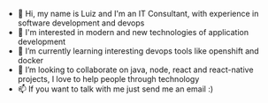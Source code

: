 - 👋 Hi, my name is Luiz and I'm an IT Consultant, with experience in software development and devops
- 👀 I'm interested in modern and new technologies of application development  
- 🌱 I’m currently learning interesting devops tools like openshift and docker  
- 💞️ I’m looking to collaborate on java, node, react and react-native projects, I love to help people through technology  
- 📫 If you want to talk with me just send me an email :)

<!---
lipezz/lipezz is a ✨ special ✨ repository because its `README.md` (this file) appears on your GitHub profile.
You can click the Preview link to take a look at your changes.
--->
